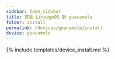 ```yaml
---
sidebar: home_sidebar
title: 安装 LineageOS 到 guacamole
folder: install
permalink: /devices/guacamole/install
device: guacamole
---
```

{% include templates/device_install.md %}
